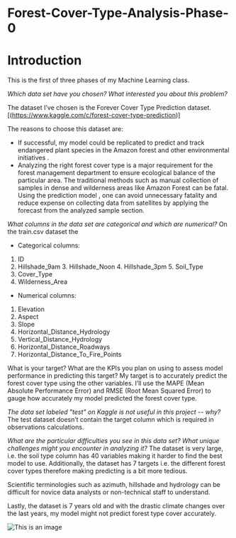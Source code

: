 # Forest-Cover-Type-Analysis-Phase-0


# Introduction
This is the first of three phases of my Machine Learning class.


*Which data set have you chosen? What interested you about this problem?*

The dataset I’ve chosen is the Forever Cover Type Prediction dataset.[(https://www.kaggle.com/c/forest-cover-type-prediction)]

The reasons to choose this dataset are:
+ If successful, my model could be replicated to predict and track endangered plant species in the Amazon forest and other environmental initiatives .
+ Analyzing the right forest cover type is a major requirement for the forest management department to ensure ecological balance of the particular area. The traditional methods such as manual collection of samples in dense and wilderness areas like Amazon Forest can be fatal. Using the prediction model , one can avoid unnecessary fatality and reduce expense on collecting data from satellites by applying the forecast from the analyzed sample section.



*What columns in the data set are categorical and which are numerical?*
On the train.csv dataset the

+ Categorical columns:

1. ID
2. Hillshade_9am 3. Hillshade_Noon 4. Hillshade_3pm 5. Soil_Type
6. Cover_Type
7. Wilderness_Area

+ Numerical columns:

1. Elevation
2. Aspect
3. Slope
4. Horizontal_Distance_Hydrology
5. Vertical_Distance_Hydrology
6. Horizontal_Distance_Roadways
7. Horizontal_Distance_To_Fire_Points


What is your target? What are the KPIs you plan on using to assess model performance in predicting this target?
My target is to accurately predict the forest cover type using the other variables. 
I’ll use the MAPE (Mean Absolute Performance Error) and RMSE (Root Mean Squared Error) to gauge how accurately my model predicted the forest cover type. 


*The data set labeled "test" on Kaggle is not useful in this project -- why?*
The test dataset doesn’t contain the target column which is required  in observations calculations.


*What are the particular difficulties you see in this data set? What unique challenges might you encounter in analyzing it?*
The dataset is very large, i.e. the soil type column has 40 variables making it harder to find the best model to use. Additionally, the dataset has 7 targets i.e. the different forest cover types therefore making predicting is a bit more tedious. 

Scientific terminologies such as azimuth, hillshade and hydrology can be difficult for novice data analysts or non-technical staff to understand. 

Lastly, the dataset is 7 years old and with the drastic climate changes over the last years, my model might not predict forest type cover accurately. 


![This is an image](https://github.com/jackfrost68/Wayfair-/blob/5a84bfae3125e924b60da87335ee43024b5c1b7d/Screenshot%202022-11-13%20at%207.49.41%20PM.png)
